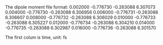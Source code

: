 The dipole moment file format:
       0.002000      -0.776730      -0.263088       6.307073
       0.004000      -0.776730      -0.263088       6.306956
       0.006000      -0.776731      -0.263088       6.306607
       0.008000      -0.776732      -0.263088       6.306029
       0.010000      -0.776733      -0.263088       6.305227
       0.012000      -0.776734      -0.263088       6.304210
       0.014000      -0.776735      -0.263088       6.302987
       0.016000      -0.776736      -0.263088       6.301570

The first colum is time, unit: fs

